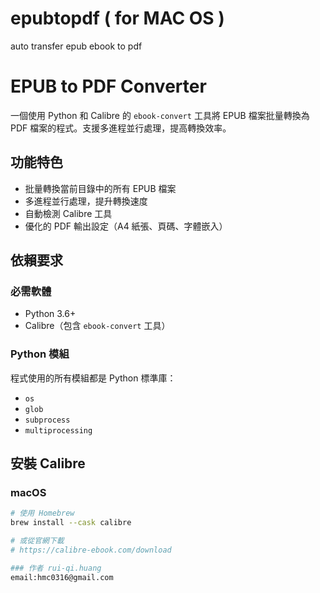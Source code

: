# epubtopdf ( for MAC OS ) 
auto transfer epub ebook to pdf 
# EPUB to PDF Converter

一個使用 Python 和 Calibre 的 `ebook-convert` 工具將 EPUB 檔案批量轉換為 PDF 檔案的程式。支援多進程並行處理，提高轉換效率。

## 功能特色

- 批量轉換當前目錄中的所有 EPUB 檔案
- 多進程並行處理，提升轉換速度
- 自動檢測 Calibre 工具
- 優化的 PDF 輸出設定（A4 紙張、頁碼、字體嵌入）

## 依賴要求

### 必需軟體
- Python 3.6+
- Calibre（包含 `ebook-convert` 工具）

### Python 模組
程式使用的所有模組都是 Python 標準庫：
- `os`
- `glob`
- `subprocess`
- `multiprocessing`

## 安裝 Calibre

### macOS
```bash
# 使用 Homebrew
brew install --cask calibre

# 或從官網下載
# https://calibre-ebook.com/download

### 作者 rui-qi.huang
email:hmc0316@gmail.com
